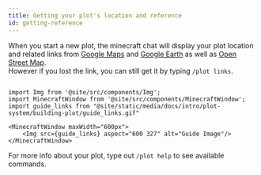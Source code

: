 ```yaml
---
title: Getting your plot's location and reference
id: getting-reference
---
```


When you start a new plot, the minecraft chat will display your plot location and related links from [Google Maps](https://google.com/maps) and [Google Earth](https://google.com/earth) as well as [Open Street Map](https://www.openstreetmap.org).<br/>
However if you lost the link, you can still get it by typing `/plot links`.

```mdx-code-block

import Img from '@site/src/components/Img';
import MinecraftWindow from '@site/src/components/MinecraftWindow';
import guide_links from "@site/static/media/docs/intro/plot-system/building-plot/guide_links.gif"

<MinecraftWindow maxWidth="600px">
    <Img src={guide_links} aspect="600 327" alt="Guide Image"/>
</MinecraftWindow>

```

For more info about your plot, type out `/plot help` to see available commands.